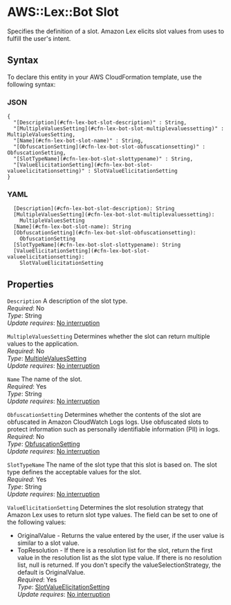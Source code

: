 # AWS::Lex::Bot Slot<a name="aws-properties-lex-bot-slot"></a>

Specifies the definition of a slot\. Amazon Lex elicits slot values from uses to fulfill the user's intent\.

## Syntax<a name="aws-properties-lex-bot-slot-syntax"></a>

To declare this entity in your AWS CloudFormation template, use the following syntax:

### JSON<a name="aws-properties-lex-bot-slot-syntax.json"></a>

```
{
  "[Description](#cfn-lex-bot-slot-description)" : String,
  "[MultipleValuesSetting](#cfn-lex-bot-slot-multiplevaluessetting)" : MultipleValuesSetting,
  "[Name](#cfn-lex-bot-slot-name)" : String,
  "[ObfuscationSetting](#cfn-lex-bot-slot-obfuscationsetting)" : ObfuscationSetting,
  "[SlotTypeName](#cfn-lex-bot-slot-slottypename)" : String,
  "[ValueElicitationSetting](#cfn-lex-bot-slot-valueelicitationsetting)" : SlotValueElicitationSetting
}
```

### YAML<a name="aws-properties-lex-bot-slot-syntax.yaml"></a>

```
  [Description](#cfn-lex-bot-slot-description): String
  [MultipleValuesSetting](#cfn-lex-bot-slot-multiplevaluessetting): 
    MultipleValuesSetting
  [Name](#cfn-lex-bot-slot-name): String
  [ObfuscationSetting](#cfn-lex-bot-slot-obfuscationsetting): 
    ObfuscationSetting
  [SlotTypeName](#cfn-lex-bot-slot-slottypename): String
  [ValueElicitationSetting](#cfn-lex-bot-slot-valueelicitationsetting): 
    SlotValueElicitationSetting
```

## Properties<a name="aws-properties-lex-bot-slot-properties"></a>

`Description`  <a name="cfn-lex-bot-slot-description"></a>
A description of the slot type\.  
*Required*: No  
*Type*: String  
*Update requires*: [No interruption](https://docs.aws.amazon.com/AWSCloudFormation/latest/UserGuide/using-cfn-updating-stacks-update-behaviors.html#update-no-interrupt)

`MultipleValuesSetting`  <a name="cfn-lex-bot-slot-multiplevaluessetting"></a>
Determines whether the slot can return multiple values to the application\.  
*Required*: No  
*Type*: [MultipleValuesSetting](aws-properties-lex-bot-multiplevaluessetting.md)  
*Update requires*: [No interruption](https://docs.aws.amazon.com/AWSCloudFormation/latest/UserGuide/using-cfn-updating-stacks-update-behaviors.html#update-no-interrupt)

`Name`  <a name="cfn-lex-bot-slot-name"></a>
The name of the slot\.  
*Required*: Yes  
*Type*: String  
*Update requires*: [No interruption](https://docs.aws.amazon.com/AWSCloudFormation/latest/UserGuide/using-cfn-updating-stacks-update-behaviors.html#update-no-interrupt)

`ObfuscationSetting`  <a name="cfn-lex-bot-slot-obfuscationsetting"></a>
Determines whether the contents of the slot are obfuscated in Amazon CloudWatch Logs logs\. Use obfuscated slots to protect information such as personally identifiable information \(PII\) in logs\.  
*Required*: No  
*Type*: [ObfuscationSetting](aws-properties-lex-bot-obfuscationsetting.md)  
*Update requires*: [No interruption](https://docs.aws.amazon.com/AWSCloudFormation/latest/UserGuide/using-cfn-updating-stacks-update-behaviors.html#update-no-interrupt)

`SlotTypeName`  <a name="cfn-lex-bot-slot-slottypename"></a>
The name of the slot type that this slot is based on\. The slot type defines the acceptable values for the slot\.  
*Required*: Yes  
*Type*: String  
*Update requires*: [No interruption](https://docs.aws.amazon.com/AWSCloudFormation/latest/UserGuide/using-cfn-updating-stacks-update-behaviors.html#update-no-interrupt)

`ValueElicitationSetting`  <a name="cfn-lex-bot-slot-valueelicitationsetting"></a>
Determines the slot resolution strategy that Amazon Lex uses to return slot type values\. The field can be set to one of the following values:  
+ OriginalValue \- Returns the value entered by the user, if the user value is similar to a slot value\.
+ TopResolution \- If there is a resolution list for the slot, return the first value in the resolution list as the slot type value\. If there is no resolution list, null is returned\.
If you don't specify the valueSelectionStrategy, the default is OriginalValue\.  
*Required*: Yes  
*Type*: [SlotValueElicitationSetting](aws-properties-lex-bot-slotvalueelicitationsetting.md)  
*Update requires*: [No interruption](https://docs.aws.amazon.com/AWSCloudFormation/latest/UserGuide/using-cfn-updating-stacks-update-behaviors.html#update-no-interrupt)